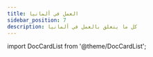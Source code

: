 ```yaml
---
title: العمل في ألمانيا
sidebar_position: 7
description: كل ما يتعلق بالعمل في ألمانيا
---
```


import DocCardList from '@theme/DocCardList';

<DocCardList />
